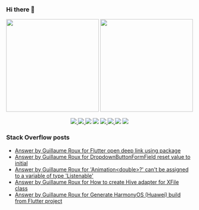 ### Hi there 👋

<p align="left">
 <a>
  <img height="250em" src="https://github-readme-stats.vercel.app/api?username=TesteurManiak&theme=tokyonight" />
  <a href="https://stackoverflow.com/users/9942346/testeur-maniak">
   <img height="250em" src="https://github-readme-stackoverflow.vercel.app/?userID=9942346&theme=dark" />
  </a>
 </a>
</p>

<p align="center">
 <a href="https://pub.dev/publishers/rouxguillau.me/packages">
  <img src="https://img.shields.io/badge/dart-%230175C2.svg?&style=for-the-badge&logo=dart&logoColor=white"/>
 </a>
 <a href="https://pub.dev/publishers/rouxguillau.me/packages">
  <img src="https://img.shields.io/badge/Flutter%20-%2302569B.svg?&style=for-the-badge&logo=Flutter&logoColor=white" />
 </a>
 <img src="https://img.shields.io/badge/swift-%23FA7343.svg?&style=for-the-badge&logo=swift&logoColor=white"/>
 <img src="https://img.shields.io/badge/git%20-%23F05033.svg?&style=for-the-badge&logo=git&logoColor=white"/>
 <a href="https://gitlab.com/G_Roux">
  <img src="https://img.shields.io/badge/gitlab%20-%23181717.svg?&style=for-the-badge&logo=gitlab&logoColor=white"/>
 </a>
 <a href="https://github.com/TesteurManiak">
  <img src="https://img.shields.io/badge/github%20-%23121011.svg?&style=for-the-badge&logo=github&logoColor=white"/>
 </a>
 <img src="https://img.shields.io/badge/firebase%20-%23039BE5.svg?&style=for-the-badge&logo=firebase"/>
 <a href="https://www.linkedin.com/in/guillaume2-roux/">
  <img src="https://img.shields.io/badge/linkedin%20-%230077B5.svg?&style=for-the-badge&logo=linkedin&logoColor=white"/>
 </a>
</p>

### Stack Overflow posts

<!-- STACKOVERFLOW:START -->
- [Answer by Guillaume Roux for Flutter open deep link using package](https://stackoverflow.com/questions/69875612/flutter-open-deep-link-using-package/69930441#69930441)
- [Answer by Guillaume Roux for DropdownButtonFormField reset value to initial](https://stackoverflow.com/questions/69872798/dropdownbuttonformfield-reset-value-to-initial/69874409#69874409)
- [Answer by Guillaume Roux for &#39;Animation&lt;double&gt;?&#39; can&#39;t be assigned to a variable of type &#39;Listenable&#39;](https://stackoverflow.com/questions/69835927/animationdouble-cant-be-assigned-to-a-variable-of-type-listenable/69837621#69837621)
- [Answer by Guillaume Roux for How to create Hive adapter for XFile class](https://stackoverflow.com/questions/69738596/how-to-create-hive-adapter-for-xfile-class/69739605#69739605)
- [Answer by Guillaume Roux for Generate HarmonyOS &lpar;Huawei&rpar; build from Flutter project](https://stackoverflow.com/questions/69733449/generate-harmonyos-huawei-build-from-flutter-project/69736035#69736035)
<!-- STACKOVERFLOW:END -->
